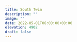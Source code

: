 ```yaml
---
title: South Twin 
description: ""
image: ""
date: 2022-05-01T06:00:00+00:00
elevation: 4902
draft: false
---
```

